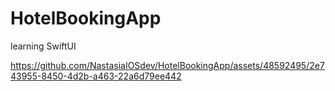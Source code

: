 # HotelBookingApp

learning SwiftUI



https://github.com/NastasiaIOSdev/HotelBookingApp/assets/48592495/2e743955-8450-4d2b-a463-22a6d79ee442

